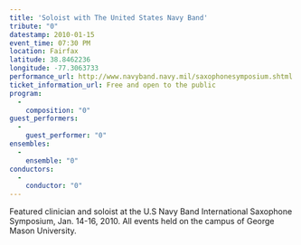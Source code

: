 ```yaml
---
title: 'Soloist with The United States Navy Band'
tribute: "0"
datestamp: 2010-01-15
event_time: 07:30 PM
location: Fairfax
latitude: 38.8462236
longitude: -77.3063733
performance_url: http://www.navyband.navy.mil/saxophonesymposium.shtml
ticket_information_url: Free and open to the public
program: 
  -
    composition: "0"
guest_performers: 
  -
    guest_performer: "0"
ensembles: 
  -
    ensemble: "0"
conductors: 
  -
    conductor: "0"
---
```

Featured clinician and soloist at the U.S Navy Band International Saxophone Symposium, Jan. 14-16, 2010.  All events held on the campus of George Mason University.